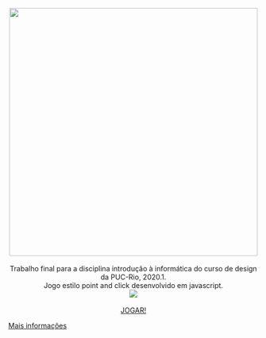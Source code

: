 <p align="center">
 <img src="https://mir-s3-cdn-cf.behance.net/project_modules/max_1200/6b9e5098382185.5edaa967651f2.png" width="500"><br>
 <br>
Trabalho final para a disciplina introdução à informática do curso de design da PUC-Rio, 2020.1. <br>
Jogo estilo point and click desenvolvido em javascript. <br>
 <img src="https://media.giphy.com/media/nEqbsoquC2Ivz0dD1R/giphy.gif"><br><br>
 <a href="https://izamith.github.io/UFO-Fishing/"> JOGAR! </a>
 
<a href="https://www.behance.net/gallery/98382185/UFO-FISHING"> Mais informações </a>

</p>



